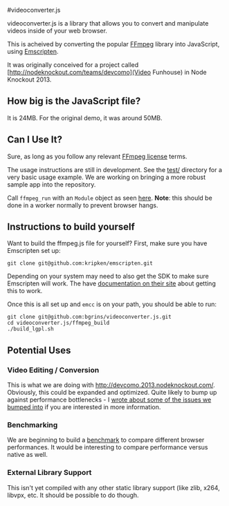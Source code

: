 #videoconverter.js

videoconverter.js is a library that allows you to convert and manipulate videos inside of your web browser.

This is acheived by converting the popular [FFmpeg](http://ffmpeg.org/) library into JavaScript, using [Emscripten](https://github.com/kripken/emscripten).

It was originally conceived for a project called [http://nodeknockout.com/teams/devcomo](Video Funhouse) in Node Knockout 2013.

## How big is the JavaScript file?

It is 24MB.  For the original demo, it was around 50MB.

## Can I Use It?

Sure, as long as you follow any relevant [FFmpeg license](http://www.ffmpeg.org/legal.html) terms.

The usage instructions are still in development.  See the [test/](test/index.html) directory for a very basic usage example.  We are working on bringing a more robust sample app into the repository.

Call `ffmpeg_run` with an `Module` object as seen [here](test/index.html).  **Note**: this should be done in a worker normally to prevent browser hangs.

## Instructions to build yourself

Want to build the ffmpeg.js file for yourself?  First, make sure you have Emscripten set up:

    git clone git@github.com:kripken/emscripten.git

Depending on your system may need to also get the SDK to make sure Emscripten will work.  The have [documentation on their site](https://github.com/kripken/emscripten/wiki/Tutorial) about getting this to work.

Once this is all set up and `emcc` is on your path, you should be able to run:

    git clone git@github.com:bgrins/videoconverter.js.git
    cd videoconverter.js/ffmpeg_build
    ./build_lgpl.sh


## Potential Uses

### Video Editing / Conversion

This is what we are doing with http://devcomo.2013.nodeknockout.com/.  Obviously, this could be expanded and optimized.  Quite likely to bump up against performance bottlenecks - I [wrote about some of the issues we bumped into](http://www.briangrinstead.com/blog/video-funhouse) if you are interested in more information.

### Benchmarking

We are beginning to build a [benchmark](jsperf_test/) to compare different browser performances.  It would be interesting to compare performance versus native as well.

### External Library Support

This isn't yet compiled with any other static library support (like zlib, x264, libvpx, etc.  It should be possible to do though.
